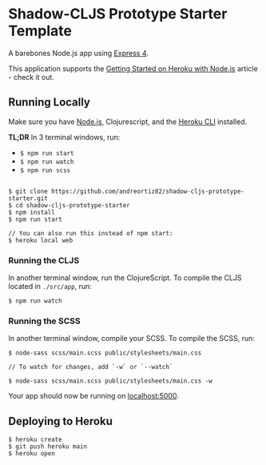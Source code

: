 # Shadow-CLJS Prototype Starter Template

A barebones Node.js app using [Express 4](http://expressjs.com/).

This application supports the [Getting Started on Heroku with Node.js](https://devcenter.heroku.com/articles/getting-started-with-nodejs) article - check it out.

## Running Locally

Make sure you have [Node.js](http://nodejs.org/), Clojurescript, and the [Heroku CLI](https://cli.heroku.com/) installed.

**TL;DR**
In 3 terminal windows, run:
* `$ npm run start`
* `$ npm run watch`
* `$ npm run scss`
```

$ git clone https://github.com/andreortiz82/shadow-cljs-prototype-starter.git
$ cd shadow-cljs-prototype-starter
$ npm install
$ npm run start

// You can also run this instead of npm start:
$ heroku local web

```

### Running the CLJS
In another terminal window, run the ClojureScript. To compile the CLJS located in `./src/app`, run:

```
$ npm run watch
```

### Running the SCSS
In another terminal window, compile your SCSS. To compile the SCSS, run:

```
$ node-sass scss/main.scss public/stylesheets/main.css

// To watch for changes, add `-w` or `--watch`

$ node-sass scss/main.scss public/stylesheets/main.css -w
```

Your app should now be running on [localhost:5000](http://localhost:5000/).


## Deploying to Heroku

```
$ heroku create
$ git push heroku main
$ heroku open
```
